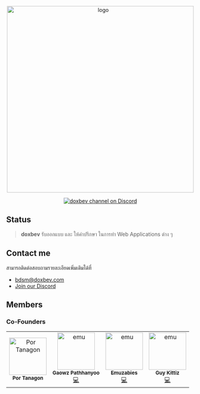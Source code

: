 <p align="center">
    <a href="https://doxbev.com/" target="_blank">
        <img width="500" src="https://media.discordapp.net/attachments/775752930749054978/1122553985446989995/seoweb-lm.png" alt="logo">
    </a>
</p>

<p align="center">
  <a href="https://discordapp.com/invite/HBherRA"><img src="https://img.shields.io/discord/1089172669745856524?label=join our discord&logo=discord&logoColor=white&style=for-the-badge" alt="doxbev channel on Discord"></a>
</p>

## Status

> **doxbev** รับออกแบบ และ ให้คำปรึกษา ในการทำ Web Applications ต่าง ๆ

## Contact me

สามารถติดต่อสอบถามรายละเอียดเพิ่มเติมได้ที่

* bdsm@doxbev.com
* [Join our Discord](https://discord.gg/DmdbTra7SZ)

## Members

### Co-Founders

<table>
  <td align="center"><img src="https://media.discordapp.net/attachments/775752930749054978/1122547046562414672/115823296_157760232503453_8698050158254191688_n.jpg" width="100px;" alt="Por Tanagon"/><br /><sub><b>Por Tanagon</b></sub></td>

  <td align="center"><img src="https://media.discordapp.net/attachments/775752930749054978/1124817342082322502/S__19996679.jpg" width="100px;" alt="emu"/><br /><sub><b>Gaowz Pathhanyoo</b></sub><br /><a href="https://github.com/Ptyngs" title="Code">💻</a></td>

  <td align="center"><a href="https://emuzabies.me/" target="_blank"><img src="https://github.com/emu479p01.png" width="100px;" alt="emu"/><br /><sub><b>Emuzabies</b></sub></a><br /><a href="https://github.com/emu479p01" title="Code">💻</a></td>

  <td align="center"><img src="https://media.discordapp.net/attachments/775752930749054978/1124820883773591602/E8871DA6-8929-43A3-8EAA-EE7D7D8378BD.jpg" width="100px;" alt="emu"/><br /><sub><b>Guy Kittiz</b></sub><br /><a href="https://github.com/konDTnhai" title="Code">💻</a></td>
</table>
